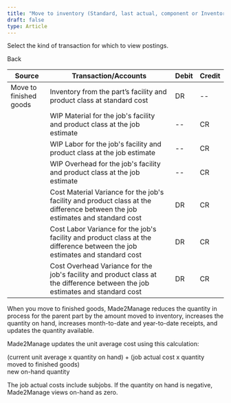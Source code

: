 ```yaml
---
title: "Move to inventory (Standard, last actual, component or Inventory transactions)"
draft: false
type: Article
---
```


Select the kind of transaction for which to view postings. 

Back

| Source                 | Transaction/Accounts                                                                                                          | Debit | Credit |
|------------------------|-------------------------------------------------------------------------------------------------------------------------------|-------|--------|
| Move to finished goods | Inventory from the part’s facility and product class at standard cost                                                         | DR    | --     |
|                        | WIP Material for the job's facility and product class at the job estimate                                                     | --    | CR     |
|                        | WIP Labor for the job's facility and product class at the job estimate                                                        | --    | CR     |
|                        | WIP Overhead for the job's facility and product class at the job estimate                                                     | --    | CR     |
|                        | Cost Material Variance for the job's facility and product class at the difference between the job estimates and standard cost | DR    | CR     |
|                        | Cost Labor Variance for the job's facility and product class at the difference between the job estimates and standard cost    | DR    | CR     |
|                        | Cost Overhead Variance for the job's facility and product class at the difference between the job estimates and standard cost | DR    | CR     |

When you move to finished goods, Made2Manage reduces the quantity in process for the parent part by the amount moved to inventory, increases the quantity on hand, increases month-to-date and year-to-date receipts, and updates the quantity available.

Made2Manage updates the unit average cost using this calculation:

(current unit average x quantity on hand) + (job actual cost x quantity moved to finished goods)  
new on-hand quantity

The job actual costs include subjobs. If the quantity on hand is negative, Made2Manage views on-hand as zero.
